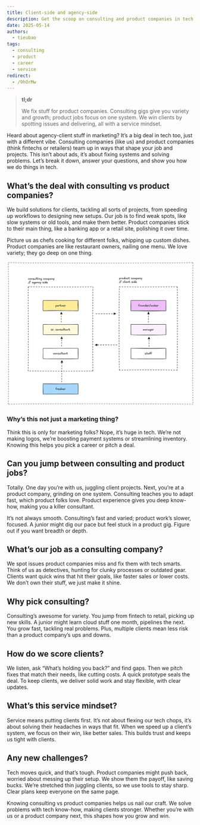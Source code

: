 ```yaml
---
title: Client-side and agency-side
description: Get the scoop on consulting and product companies in tech. Find out what ascertain their roles, perks, and how to win clients.
date: 2025-05-14
authors:
  - tieubao
tags:
  - consulting
  - product
  - career
  - service
redirect:
  - /9hOrMw
---
```


> **tl;dr**
>
> We fix stuff for product companies. Consulting gigs give you variety and growth; product jobs focus on one system. We win clients by spotting issues and delivering, all with a service mindset.

Heard about agency-client stuff in marketing? It’s a big deal in tech too, just with a different vibe. Consulting companies (like us) and product companies (think fintechs or retailers) team up in ways that shape your job and projects. This isn’t about ads, it’s about fixing systems and solving problems. Let’s break it down, answer your questions, and show you how we do things in tech.

## What’s the deal with consulting vs product companies?

We build solutions for clients, tackling all sorts of projects, from speeding up workflows to designing new setups. Our job is to find weak spots, like slow systems or old tools, and make them better. Product companies stick to their main thing, like a banking app or a retail site, polishing it over time.

Picture us as chefs cooking for different folks, whipping up custom dishes. Product companies are like restaurant owners, nailing one menu. We love variety; they go deep on one thing.

![](assets/client-side-agency-side.png)

### Why’s this not just a marketing thing?

Think this is only for marketing folks? Nope, it’s huge in tech. We’re not making logos, we’re boosting payment systems or streamlining inventory. Knowing this helps you pick a career or pitch a deal.

## Can you jump between consulting and product jobs?

Totally. One day you’re with us, juggling client projects. Next, you’re at a product company, grinding on one system. Consulting teaches you to adapt fast, which product folks love. Product experience gives you deep know-how, making you a killer consultant.

It’s not always smooth. Consulting’s fast and varied; product work’s slower, focused. A junior might dig our pace but feel stuck in a product gig. Figure out if you want breadth or depth.

## What’s our job as a consulting company?

We spot issues product companies miss and fix them with tech smarts. Think of us as detectives, hunting for clunky processes or outdated gear. Clients want quick wins that hit their goals, like faster sales or lower costs. We don’t own their stuff, we just make it shine.

## Why pick consulting?

Consulting’s awesome for variety. You jump from fintech to retail, picking up new skills. A junior might learn cloud stuff one month, pipelines the next. You grow fast, tackling real problems. Plus, multiple clients mean less risk than a product company’s ups and downs.

## How do we score clients?

We listen, ask “What’s holding you back?” and find gaps. Then we pitch fixes that match their needs, like cutting costs. A quick prototype seals the deal. To keep clients, we deliver solid work and stay flexible, with clear updates.

## What’s this service mindset?

Service means putting clients first. It’s not about flexing our tech chops, it’s about solving their headaches in ways that fit. When we speed up a client’s system, we focus on their win, like better sales. This builds trust and keeps us tight with clients.

## Any new challenges?

Tech moves quick, and that’s tough. Product companies might push back, worried about messing up their setup. We show them the payoff, like saving bucks. We’re stretched thin juggling clients, so we use tools to stay sharp. Clear plans keep everyone on the same page.

Knowing consulting vs product companies helps us nail our craft. We solve problems with tech know-how, making clients stronger. Whether you’re with us or a product company next, this shapes how you grow and win.
